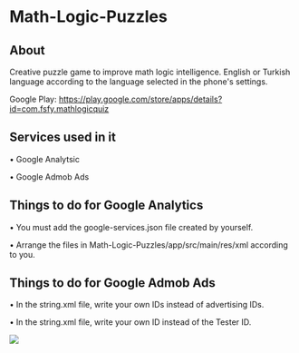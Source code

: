 # Math-Logic-Puzzles

## About
Creative puzzle game to improve math logic intelligence. English or Turkish language according to the language selected in the phone's settings.

Google Play: https://play.google.com/store/apps/details?id=com.fsfy.mathlogicquiz

## Services used in it
• Google Analytsic

• Google Admob Ads

## Things to do for Google Analytics
• You must add the google-services.json file created by yourself.

• Arrange the files in Math-Logic-Puzzles/app/src/main/res/xml according to you.

## Things to do for Google Admob Ads
• In the string.xml file, write your own IDs instead of advertising IDs.

• In the string.xml file, write your own ID instead of the Tester ID.

![](https://user-images.githubusercontent.com/25348044/95674505-4c2ffa00-0bb9-11eb-9f1d-5e748b552cca.jpg)
